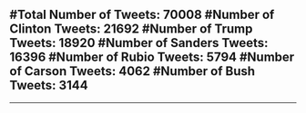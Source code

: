 #Total Number of Tweets: 70008 
#Number of Clinton Tweets: 21692
#Number of Trump Tweets: 18920
#Number of Sanders Tweets: 16396
#Number of Rubio Tweets: 5794
#Number of Carson Tweets: 4062
#Number of Bush Tweets: 3144
---
---
